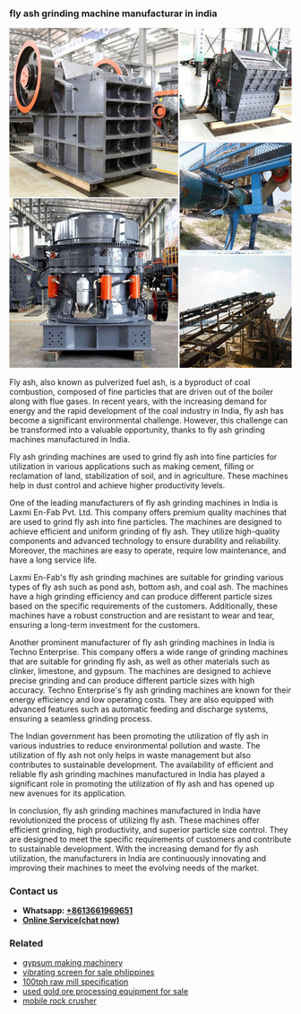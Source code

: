 <h3>fly ash grinding machine manufacturar in india</h3><img src='1708309491.jpg' alt=''><p>Fly ash, also known as pulverized fuel ash, is a byproduct of coal combustion, composed of fine particles that are driven out of the boiler along with flue gases. In recent years, with the increasing demand for energy and the rapid development of the coal industry in India, fly ash has become a significant environmental challenge. However, this challenge can be transformed into a valuable opportunity, thanks to fly ash grinding machines manufactured in India.</p><p>Fly ash grinding machines are used to grind fly ash into fine particles for utilization in various applications such as making cement, filling or reclamation of land, stabilization of soil, and in agriculture. These machines help in dust control and achieve higher productivity levels.</p><p>One of the leading manufacturers of fly ash grinding machines in India is Laxmi En-Fab Pvt. Ltd. This company offers premium quality machines that are used to grind fly ash into fine particles. The machines are designed to achieve efficient and uniform grinding of fly ash. They utilize high-quality components and advanced technology to ensure durability and reliability. Moreover, the machines are easy to operate, require low maintenance, and have a long service life.</p><p>Laxmi En-Fab's fly ash grinding machines are suitable for grinding various types of fly ash such as pond ash, bottom ash, and coal ash. The machines have a high grinding efficiency and can produce different particle sizes based on the specific requirements of the customers. Additionally, these machines have a robust construction and are resistant to wear and tear, ensuring a long-term investment for the customers.</p><p>Another prominent manufacturer of fly ash grinding machines in India is Techno Enterprise. This company offers a wide range of grinding machines that are suitable for grinding fly ash, as well as other materials such as clinker, limestone, and gypsum. The machines are designed to achieve precise grinding and can produce different particle sizes with high accuracy. Techno Enterprise's fly ash grinding machines are known for their energy efficiency and low operating costs. They are also equipped with advanced features such as automatic feeding and discharge systems, ensuring a seamless grinding process.</p><p>The Indian government has been promoting the utilization of fly ash in various industries to reduce environmental pollution and waste. The utilization of fly ash not only helps in waste management but also contributes to sustainable development. The availability of efficient and reliable fly ash grinding machines manufactured in India has played a significant role in promoting the utilization of fly ash and has opened up new avenues for its application.</p><p>In conclusion, fly ash grinding machines manufactured in India have revolutionized the process of utilizing fly ash. These machines offer efficient grinding, high productivity, and superior particle size control. They are designed to meet the specific requirements of customers and contribute to sustainable development. With the increasing demand for fly ash utilization, the manufacturers in India are continuously innovating and improving their machines to meet the evolving needs of the market.</p><h3>Contact us</h3><ul><li><strong>Whatsapp:&nbsp;<a href="https://wa.me/8613661969651">+8613661969651</a></strong></li><li><a href="https://swt.shibang-china.com/?git&amp;zhl&amp;fly ash grinding machine manufacturar in india"><strong>Online Service(chat now)</strong></a></li></ul><h3>Related</h3><ul><li><a href='gypsum making machinery.md'>gypsum making machinery</a></li><li><a href='vibrating screen for sale philippines.md'>vibrating screen for sale philippines</a></li><li><a href='100tph raw mill specification.md'>100tph raw mill specification</a></li><li><a href='used gold ore processing equipment for sale.md'>used gold ore processing equipment for sale</a></li><li><a href='mobile rock crusher.md'>mobile rock crusher</a></li></ul>